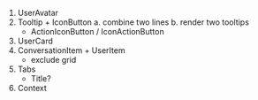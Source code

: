 1. UserAvatar
2. Tooltip + IconButton 
    a. combine two lines
    b. render two tooltips
    - ActionIconButton / IconActionButton
3. UserCard
4. ConversationItem + UserItem
    - exclude grid
5. Tabs 
    - Title?
6. Context